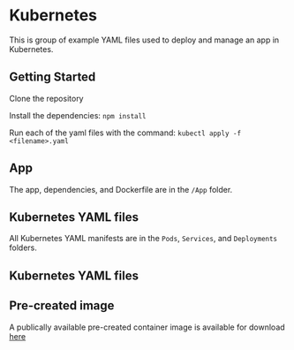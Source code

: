# Kubernetes

This is group of example YAML files used to deploy and manage an app in Kubernetes.

## Getting Started
Clone the repository

Install the dependencies: `npm install`

Run each of the yaml files with the command: `kubectl apply -f <filename>.yaml`

## App

The app, dependencies, and Dockerfile are in the `/App` folder.

## Kubernetes YAML files

All Kubernetes YAML manifests are in the `Pods`, `Services`, and `Deployments` folders.


## Kubernetes YAML files
## Pre-created image

A publically available pre-created container image is available for download [here](https://hub.docker.com/repository/docker/luisfb8/getting-started-k8s)
